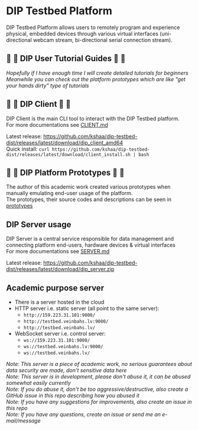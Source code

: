 # DIP Testbed Platform
DIP Testbed Platform allows users to remotely program and experience physical, embedded devices through various virtual interfaces (uni-directional webcam stream, bi-directional serial connection stream).  

## 🌸 🌼 DIP User Tutorial Guides 🌼 🌸
_Hopefully if I have enough time I will create detailed tutorials for beginners_  
_Meanwhile you can check out the platform prototypes which are like "get your hands dirty" type of tutorials_  
  
## 🌸 🌼 DIP Client 🌼 🌸
DIP Client is the main CLI tool to interact with the DIP Testbed platform.  
For more documentations see [CLIENT.md](./CLIENT.md)  

Latest release: https://github.com/kshaa/dip-testbed-dist/releases/latest/download/dip_client_amd64  
Quick install: `curl https://github.com/kshaa/dip-testbed-dist/releases/latest/download/client_install.sh | bash`  

## 🌸 🌼 DIP Platform Prototypes 🌼 🌸
The author of this academic work created various prototypes when manually emulating end-user usage of the platform.  
The prototypes, their source codes and descriptions can be seen in [prototypes](../prototypes/README.md)  
  
## DIP Server usage  
DIP Server is a central service responsible for data management and connecting platform end-users, hardware devices & virtual interfaces  
For more documentations see [SERVER.md](./SERVER.md)  
  
Latest release: https://github.com/kshaa/dip-testbed-dist/releases/latest/download/dip_server.zip  

## Academic purpose server
- There is a server hosted in the cloud  
- HTTP server i.e. static server (all point to the same server):
  - `http://159.223.31.101:9000/`  
  - `http://testbed.veinbahs.lv:9000/`  
  - `http://testbed.veinbahs.lv/`  
- WebSocket server i.e. control server:
  - `ws://159.223.31.101:9000/`  
  - `ws://testbed.veinbahs.lv:9000/`  
  - `ws://testbed.veinbahs.lv/`  

_Note: This server is a piece of academic work, no serious guarantees about data security are made, don't sensitive data here_  
_Note: This server is in development, please don't abuse it, it can be abused somewhat easily currently_  
_Note: If you do abuse it, don't be _too_ aggressive/destructive, also create a GitHub issue in this repo describing how you abused it_  
_Note: If you have any suggestions for improvements, also create an issue in this repo_  
_Note: If you have any questions, create an issue or send me an e-mail/message_  
  
